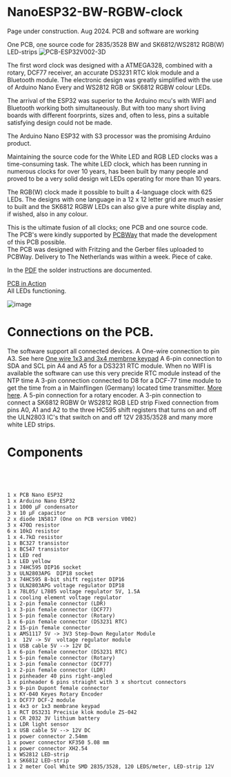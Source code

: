 # NanoESP32-BW-RGBW-clock

Page under construction. Aug 2024. PCB and software are working

One PCB, one source code for 2835/3528 BW and SK6812/WS2812 RGB(W) LED-strips
![PCB-ESP32V002-3D](https://github.com/user-attachments/assets/5af4b536-eb22-4bef-80e0-2ab3298e05da)

The first word clock was designed with a ATMEGA328, combined with a rotary, DCF77 receiver, an accurate DS3231 RTC klok module and a Bluetooth module.
The electronic design was greatly simplified with the use of Arduino Nano Every and WS2812 RGB or SK6812 RGBW colour LEDs.

The arrival of the ESP32 was superior to the Arduino mcu's with WIFI and Bluetooth working both simultaneously. But with too many short living boards with different foorprints, sizes and, often to less, pins a suitable satisfying design could not be made.

The Arduino Nano ESP32 with S3 processor was the promising Arduino product. 

Maintaining the source code for the White LED and RGB LED clocks was a time-consuming task. The white LED clock, which has been running in numerous clocks for over 10 years, has been built by many people and proved to be a very solid design wit LEDs operating for more than 10 years.

The RGB(W) clock made it possible to built a 4-language clock with 625 LEDs. The designs with one language in a 12 x 12 letter grid are much easier to built and the SK6812 RGBW LEDs can also give a pure white display and, if wished, also in any colour.

This is the ultimate fusion of all clocks; one PCB and one source code.<br>
The PCB's were kindly supported by [PCBWay](https://www.pcbway.com) that made the development of this PCB possible.<br>
The PCB was designed with Fritzing and the Gerber files uploaded to PCBWay. Delivery to The Netherlands was within a week. Piece of cake.<br>

In the [PDF](https://github.com/ednieuw/NanoESP32-BW-RGBW-clock/blob/main/NanoESP32-PCB.pdf) the solder instructions are documented.

[PCB in Action](https://github.com/user-attachments/assets/d6f986bc-7fbc-4ec3-888b-1f40599507ed) <br>
All LEDs functioning.


![image](https://github.com/user-attachments/assets/b389af7f-46d5-4fe7-89f7-c0e3d16f78d4)

# Connections on the PCB.
The software support all connected devices.
A One-wire connection to pin A3.   See here [One wire 1x3 and 3x4 membrne keypad](https://ednieuw.home.xs4all.nl/Woordklok/OneWireKeyPad/OneWireKeyPad.html)
A 6-pin connection to SDA and SCL pin A4 and A5 for a DS3231 RTC module. When no WIFI is available the software can use this very precide RTC module instead of the NTP time
A 3-pin connection  connected to D8 for a DCF-77 time module to get the time from a in Mainflingen (Germany) located time transmitter. [More here](https://ednieuw.home.xs4all.nl/Woordklok/DCF77_transceiver/DCFtransceiverklok.html). 
A 5-pin connection for a rotary encoder.
A 3-pin connection to connect a SK6812 RGBW 0r WS2812 RGB LED strip
Fixed connection from pins A0, A1 and A2 to the three HC595 shift registers that turns on and off the ULN2803 IC's that switch on and off 12V 2835/3528 and many more white LED strips.


# Components
```




1 x PCB Nano ESP32
1 x Arduino Nano ESP32
1 x 1000 µF condensator 
3 x 10 µF capacitor
2 x diode 1N5817 (One on PCB version V002)
3 x 470Ω resistor
6 x 10kΩ resistor
1 x 4.7kΩ resistor
1 x BC327 transistor
1 x BC547 transistor
1 x LED red
1 x LED yellow
3 x 74HC595 DIP16 socket
3 x ULN2803APG  DIP18 socket
3 x 74HC595 8-bit shift register DIP16
3 x ULN2803APG voltage regulator DIP18
1 x 78L05/ L7805 voltage regulator 5V, 1.5A
1 x cooling element voltage regulator
1 x 2-pin female connector (LDR)
1 x 3-pin female connector (DCF77)
1 x 5-pin female connector (Rotary)
1 x 6-pin female connector (DS3231 RTC)
2 x 15-pin female connector
1 x AMS1117 5V -> 3V3 Step-Down Regulator Module
1 x  12V -> 5V  voltage regulator module
1 x USB cable 5V --> 12V DC
1 x 6-pin female connector (DS3231 RTC)
1 x 5-pin female connector (Rotary)
1 x 3-pin female connector (DCF77)
1 x 2-pin female connector (LDR)
1 x pinheader 40 pins right-angled
1 x pinheader 6 pins straight with 3 x shortcut connectors
3 x 9-pin Dupont female connector
1 x KY-040 Keyes Rotary Encoder
1 x DCF77 DCF-2 module
1 x 4x3 or 1x3 membrane keypad
1 x RCT DS3231 Precisie klok module ZS-042
1 x CR 2032 3V lithium battery
1 x LDR light sensor 
1 x USB cable 5V --> 12V DC
1 x power connector 2.54mm
1 x power connector KF350 5.08 mm
1 x power connector XH2.54
1 x WS2812 LED-strip 
1 x SK6812 LED-strip 
1 x 2 meter Cool White SMD 2835/3528, 120 LEDS/meter, LED-strip 12V
```
